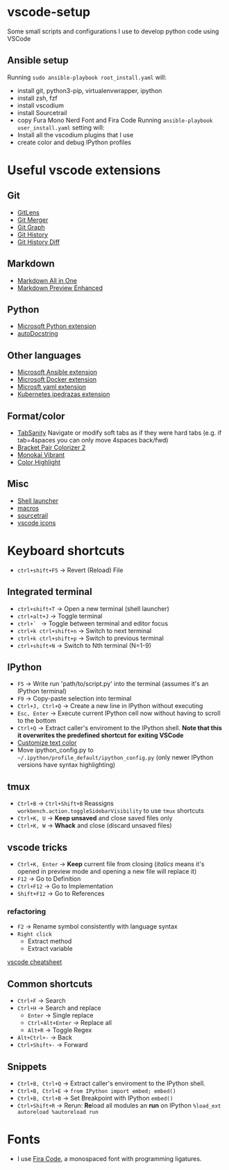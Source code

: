 # vscode-setup
Some small scripts and configurations I use to develop python code using VSCode

## Ansible setup
Running `sudo ansible-playbook root_install.yaml` will:
* install git, python3-pip, virtualenvwrapper, ipython
* install zsh, fzf
* install vscodium
* install Sourcetrail
* copy Fura Mono Nerd Font and Fira Code
Running `ansible-playbook user_install.yaml` setting will:
* Install all the vscodium plugins that I use
* create color and debug IPython profiles

# Useful vscode extensions
## Git
* [GitLens](https://marketplace.visualstudio.com/items?itemName=eamodio.gitlens)
* [Git Merger](https://marketplace.visualstudio.com/items?itemName=shaharkazaz.git-merger)
* [Git Graph](https://marketplace.visualstudio.com/items?itemName=mhutchie.git-graph)
* [Git History](https://marketplace.visualstudio.com/items?itemName=donjayamanne.githistory)
* [Git History Diff](https://marketplace.visualstudio.com/items?itemName=huizhou.githd)

## Markdown
* [Markdown All in One](https://marketplace.visualstudio.com/items?itemName=yzhang.markdown-all-in-one)
* [Markdown Preview Enhanced](https://marketplace.visualstudio.com/items?itemName=yzhang.markdown-all-in-one)

## Python
* [Microsoft Python extension](https://marketplace.visualstudio.com/items?itemName=ms-python.python)
* [autoDocstring](https://marketplace.visualstudio.com/items?itemName=njpwerner.autodocstring)

## Other languages
* [Microsoft Ansible extension](https://marketplace.visualstudio.com/items?itemName=vscoss.vscode-ansible)
* [Microsoft Docker extension](https://marketplace.visualstudio.com/items?itemName=ms-azuretools.vscode-docker)
* [Microsft yaml extension](https://marketplace.visualstudio.com/items?itemName=docsmsft.docs-yaml)
* [Kubernetes ipedrazas extension](https://marketplace.visualstudio.com/items?itemName=ipedrazas.kubernetes-snippets)

## Format/color
* [TabSanity](https://marketplace.visualstudio.com/items?itemName=jedmao.tabsanity) Navigate or modify soft tabs as if they were hard tabs (e.g. if tab=4spaces you can only move 4spaces back/fwd)
* [Bracket Pair Colorizer 2](https://marketplace.visualstudio.com/items?itemName=CoenraadS.bracket-pair-colorizer-2)
* [Monokai Vibrant](https://marketplace.visualstudio.com/items?itemName=s3gf4ult.monokai-vibrant)
* [Color Highlight](https://marketplace.visualstudio.com/items?itemName=naumovs.color-highlight)

## Misc
* [Shell launcher](https://marketplace.visualstudio.com/items?itemName=Tyriar.shell-launcher)
* [macros](https://marketplace.visualstudio.com/items?itemName=geddski.macros)
* [sourcetrail](https://marketplace.visualstudio.com/items?itemName=astallinger.sourcetrail)
* [vscode icons](https://marketplace.visualstudio.com/items?itemName=vscode-icons-team.vscode-icons)

# Keyboard shortcuts
* `ctrl+shift+F5` -> Revert (Reload) File
## Integrated terminal
* `ctrl+shift+T` -> Open a new terminal (shell launcher)
* `ctrl+alt+J` -> Toggle terminal
* ```ctrl+` ``` -> Toggle between terminal and editor focus
* `ctrl+k ctrl+shift+n` -> Switch to next terminal
* `ctrl+k ctrl+shift+p` -> Switch to previous terminal
* `ctrl+shift+N` -> Switch to Nth terminal (N=1-9)
## IPython
* `F5` -> Write run 'path/to/script.py' into the terminal (assumes it's an IPython terminal)
* `F9` -> Copy-paste selection into terminal
* `Ctrl+J, Ctrl+Q` -> Create a new line in IPython without executing
* `Esc, Enter` -> Execute current IPython cell now without having to scroll to the bottom
* `Ctrl+Q` -> Extract caller's enviroment to the IPython shell. **Note that this it overwrites
  the predefined shortcut for exiting VSCode**
* [Customize text color](https://stackoverflow.com/questions/14129278/how-do-i-customize-text-color-in-ipython)
* Move ipython_config.py to `~/.ipython/profile_default/ipython_config.py` (only newer IPython versions have syntax highlighting)
## tmux
* `Ctrl+B` -> `Ctrl+Shift+B` Reassigns `workbench.action.toggleSidebarVisibility` to use `tmux` shortcuts
* `Ctrl+K, U` -> **Keep unsaved** and close saved files only
* `Ctrl+K, W` -> **Whack** and close (discard unsaved files)

## vscode tricks
* `Ctrl+K, Enter` -> **Keep** current file from closing (*italics* means it's opened in preview mode and 
opening a new file will replace it)
* `F12` -> Go to Definition 
* `Ctrl+F12` -> Go to Implementation
* `Shift+F12` -> Go to References

### refactoring
* `F2` -> Rename symbol consistently with language syntax
* `Right click`
  * Extract method
  * Extract variable

[vscode cheatsheet](https://code.visualstudio.com/shortcuts/keyboard-shortcuts-windows.pdf)
## Common shortcuts
* `Ctrl+F` -> Search
* `Ctrl+H` -> Search and replace
  * `Enter` -> Single replace
  * `Ctrl+Alt+Enter` -> Replace all
  * `Alt+R` -> Toggle Regex
* `Alt+Ctrl+-` -> Back
* `Ctrl+Shift+-` -> Forward

## Snippets
* `Ctrl+B, Ctrl+Q` -> Extract caller's enviroment to the IPython shell.
* `Ctrl+B, Ctrl+E` -> `from IPython import embed; embed()`
* `Ctrl+B, Ctrl+B` -> Set Breakpoint with IPython `embed()`
* `Ctrl+Shift+R` -> Rerun: **Re**load all modules an **run** on IPython `%load_ext autoreload %autoreload run`

# Fonts
* I use [Fira Code](https://github.com/tonsky/FiraCode), a monospaced font with programming ligatures.
